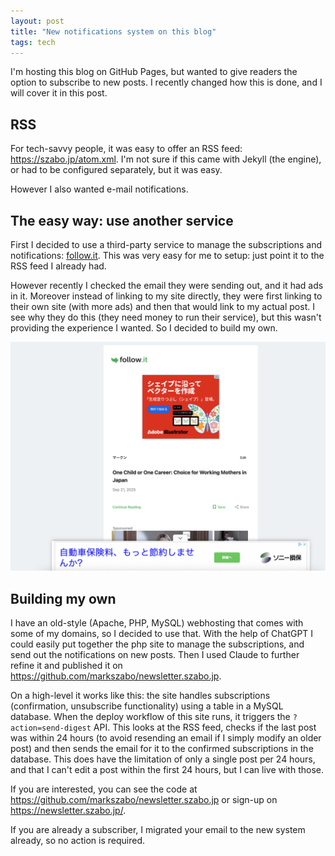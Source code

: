 ```yaml
---
layout: post
title: "New notifications system on this blog"
tags: tech
---
```


I'm hosting this blog on GitHub Pages, but wanted to give readers the option to subscribe to new posts. I recently changed how this is done, and I will cover it in this post.

<!--break-->

## RSS

For tech-savvy people, it was easy to offer an RSS feed: <https://szabo.jp/atom.xml>. I'm not sure if this came with Jekyll (the engine), or had to be configured separately, but it was easy.

However I also wanted e-mail notifications.

## The easy way: use another service

First I decided to use a third-party service to manage the subscriptions and notifications: [follow.it](https://follow.it/). This was very easy for me to setup: just point it to the RSS feed I already had.

However recently I checked the email they were sending out, and it had ads in it. Moreover instead of linking to my site directly, they were first linking to their own site (with more ads) and then that would link to my actual post. I see why they do this (they need money to run their service), but this wasn't providing the experience I wanted. So I decided to build my own.

![The link from the email led to their site with a lot of ads](/assets/2025-10-04-new-blog-notifications/old-email.png#lb)

## Building my own

I have an old-style (Apache, PHP, MySQL) webhosting that comes with some of my domains, so I decided to use that. With the help of ChatGPT I could easily put together the php site to manage the subscriptions, and send out the notifications on new posts. Then I used Claude to further refine it and published it on <https://github.com/markszabo/newsletter.szabo.jp>.

On a high-level it works like this: the site handles subscriptions (confirmation, unsubscribe functionality) using a table in a MySQL database. When the deploy workflow of this site runs, it triggers the `?action=send-digest` API. This looks at the RSS feed, checks if the last post was within 24 hours (to avoid resending an email if I simply modify an older post) and then sends the email for it to the confirmed subscriptions in the database. This does have the limitation of only a single post per 24 hours, and that I can't edit a post within the first 24 hours, but I can live with those.

If you are interested, you can see the code at <https://github.com/markszabo/newsletter.szabo.jp> or sign-up on <https://newsletter.szabo.jp/>.

If you are already a subscriber, I migrated your email to the new system already, so no action is required.
